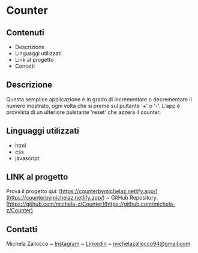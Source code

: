 # Counter

## Contenuti
* Descrizione
* Linguaggi utilizzati
* Link al progetto
* Contatti


## Descrizione
Questa semplice applicazione è in grado di incrementare o decrementare il numero mostrato, ogni volta che
si preme sul pultante '+' o '-'. 
L'app è provvista di un ulteriore pulstante 'reset' che azzera il counter.


## Linguaggi utilizzati
- html
- css
- javascript


## LINK al progetto
 Prova il progetto qui: [https://counterbymichelaz.netlify.app/](https://counterbymichelaz.netlify.app/)
   ~   GitHub Repository: [https://github.com/michela-z/Counter](https://github.com/michela-z/Counter) 
 
 
## Contatti

Michela Zallocco ~ [Instagram](https://www.instagram.com/michelazallocco/) ~ [Linkedin](https://www.linkedin.com/in/michela-zallocco-a30b531a1/) ~ michelazallocco94@gmail.com

